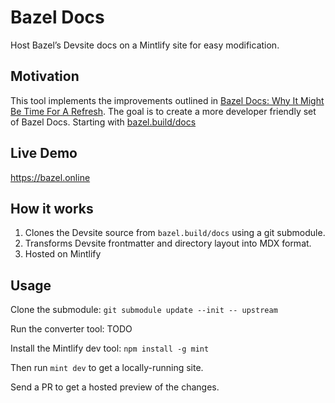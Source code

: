 # Bazel Docs

Host Bazel’s Devsite docs on a Mintlify site for easy modification.

## Motivation

This tool implements the improvements outlined in [Bazel Docs: Why It Might Be Time For A Refresh](https://alanmond.com/posts/bazel-documentation-improvements/).  The goal is to create a more developer friendly set of Bazel Docs.  Starting with [bazel.build/docs](https://bazel.build/docs)

## Live Demo

https://bazel.online

## How it works

1. Clones the Devsite source from `bazel.build/docs` using a git submodule.
2. Transforms Devsite frontmatter and directory layout into MDX format.
3. Hosted on Mintlify

## Usage

Clone the submodule: `git submodule update --init -- upstream`

Run the converter tool: TODO

Install the Mintlify dev tool: `npm install -g mint`

Then run `mint dev` to get a locally-running site.

Send a PR to get a hosted preview of the changes.
